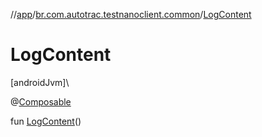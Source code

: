 //[app](../../index.md)/[br.com.autotrac.testnanoclient.common](index.md)/[LogContent](-log-content.md)

# LogContent

[androidJvm]\

@[Composable](https://developer.android.com/reference/kotlin/androidx/compose/runtime/Composable.html)

fun [LogContent](-log-content.md)()
